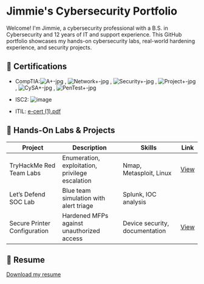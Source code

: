 # Jimmie's Cybersecurity Portfolio

Welcome! I'm Jimmie, a cybersecurity professional with a B.S. in Cybersecurity and 12 years of IT and support experience.
This GitHub portfolio showcases my hands-on cybersecurity labs, real-world hardening experience, and security projects.

## 🔐 Certifications
- CompTIA:![A+-jpg](https://github.com/user-attachments/assets/0ccdc98a-9477-4acc-8c6e-ff82760a54a1) , ![Network+-jpg](https://github.com/user-attachments/assets/fb4d35d4-ee9d-47c4-92e0-48ea6b64d0d5) , ![Security+-jpg](https://github.com/user-attachments/assets/74f4613e-de59-4bf2-8ac4-0c20a2efad50) , ![Project+-jpg](https://github.com/user-attachments/assets/fb65f170-39f1-4967-a16f-8e46c05d691f) , ![CySA+-jpg](https://github.com/user-attachments/assets/889cea44-9ab8-4529-912d-1372db6d3668) , ![PenTest+-jpg](https://github.com/user-attachments/assets/4edd7a64-bb68-4545-b678-135848013065)
- ISC2: ![image](https://github.com/user-attachments/assets/8f6d84ef-9a30-4b01-aabd-039a28d40a79)

- ITIL: [e-cert (1).pdf](https://github.com/user-attachments/files/20746724/e-cert.1.pdf)



## 🧪 Hands-On Labs & Projects
| Project | Description | Skills | Link |
|--------|-------------|--------|------|
| TryHackMe Red Team Labs | Enumeration, exploitation, privilege escalation | Nmap, Metasploit, Linux | [View](./01-tryhackme-labs/room-name-writeup.md) |
| Let’s Defend SOC Lab | Blue team simulation with alert triage | Splunk, IOC analysis |[  ](https://github.com/jspann2025/Let-s-Defend--SOC-Alert-Analysis/blob/main/README.md)|
| Secure Printer Configuration | Hardened MFPs against unauthorized access | Device security, documentation | [View](./03-secure-printer-project/project-summary.md) |

## 📄 Resume
[Download my resume](./resume/Cybersecurity_Resume.pdf)
